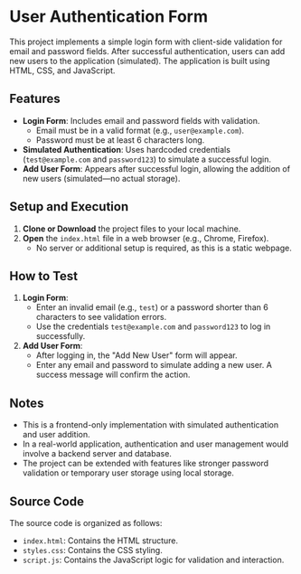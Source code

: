# User Authentication Form

This project implements a simple login form with client-side validation for email and password fields. After successful authentication, users can add new users to the application (simulated). The application is built using HTML, CSS, and JavaScript.

## Features
- **Login Form**: Includes email and password fields with validation.
  - Email must be in a valid format (e.g., `user@example.com`).
  - Password must be at least 6 characters long.
- **Simulated Authentication**: Uses hardcoded credentials (`test@example.com` and `password123`) to simulate a successful login.
- **Add User Form**: Appears after successful login, allowing the addition of new users (simulated—no actual storage).

## Setup and Execution
1. **Clone or Download** the project files to your local machine.
2. **Open** the `index.html` file in a web browser (e.g., Chrome, Firefox).
   - No server or additional setup is required, as this is a static webpage.

## How to Test
1. **Login Form**:
   - Enter an invalid email (e.g., `test`) or a password shorter than 6 characters to see validation errors.
   - Use the credentials `test@example.com` and `password123` to log in successfully.
2. **Add User Form**:
   - After logging in, the "Add New User" form will appear.
   - Enter any email and password to simulate adding a new user. A success message will confirm the action.

## Notes
- This is a frontend-only implementation with simulated authentication and user addition.
- In a real-world application, authentication and user management would involve a backend server and database.
- The project can be extended with features like stronger password validation or temporary user storage using local storage.

## Source Code
The source code is organized as follows:
- `index.html`: Contains the HTML structure.
- `styles.css`: Contains the CSS styling.
- `script.js`: Contains the JavaScript logic for validation and interaction.